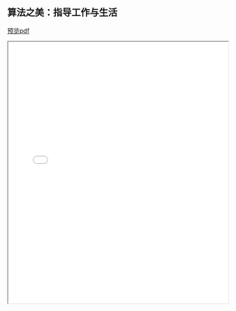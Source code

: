 ## 算法之美：指导工作与生活
[预览pdf](/算法之美：指导工作与生活.pdf)
<iframe src="/算法之美：指导工作与生活.pdf" style="width:100%;height:600px" ></iframe>
